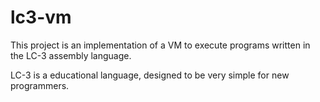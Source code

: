 # lc3-vm

This project is an implementation of a VM to execute programs written in the LC-3 assembly language.

LC-3 is a educational language, designed to be very simple for new programmers.
